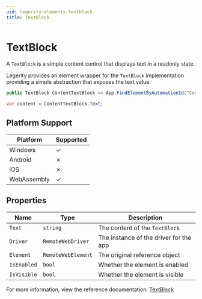 ```yaml
---
uid: legerity-elements-textblock
title: TextBlock
---
```


# TextBlock

A `TextBlock` is a simple content control that displays text in a readonly state.

Legerity provides an element wrapper for the `TextBlock` implementation providing a simple abstraction that exposes the text value.

```csharp
public TextBlock ContentTextBlock => App.FindElementByAutomationId("ContentTextBlock");

var content = ContentTextBlock.Text;
```

## Platform Support

| Platform | Supported |
|-|-|
| Windows | &check; |
| Android | &cross; |
| iOS | &cross; |
| WebAssembly | &check; |

## Properties

| Name | Type | Description |
|-|-|-|
| `Text` | `string` | The content of the `TextBlock` |
| `Driver` | `RemoteWebDriver` | The instance of the driver for the app |
| `Element` | `RemoteWebElement` | The original reference object |
| `IsEnabled` | `bool` | Whether the element is enabled |
| `IsVisible` | `bool` | Whether the element is visible |

For more information, view the reference documentation: [TextBlock](xref:Legerity.Uno.Elements.TextBlock)
